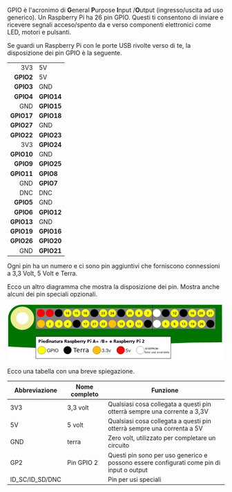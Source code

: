 GPIO è l'acronimo di **G**eneral **P**urpose **I**nput /**O**utput (ingresso/uscita ad uso generico). Un Raspberry Pi ha 26 pin GPIO. Questi ti consentono di inviare e ricevere segnali acceso/spento da e verso componenti elettronici come LED, motori e pulsanti.

Se guardi un Raspberry Pi con le porte USB rivolte verso di te, la disposizione dei pin GPIO è la seguente.

|            |            |
| ----------:|:---------- |
|        3V3 | 5V         |
|  **GPIO2** | 5V         |
|  **GPIO3** | GND        |
|  **GPIO4** | **GPIO14** |
|        GND | **GPIO15** |
| **GPIO17** | **GPIO18** |
| **GPIO27** | GND        |
| **GPIO22** | **GPIO23** |
|        3V3 | **GPIO24** |
| **GPIO10** | GND        |
|  **GPIO9** | **GPIO25** |
| **GPIO11** | **GPIO8**  |
|        GND | **GPIO7**  |
|        DNC | DNC        |
|  **GPIO5** | GND        |
|  **GPIO6** | **GPIO12** |
| **GPIO13** | GND        |
| **GPIO19** | **GPIO16** |
| **GPIO26** | **GPIO20** |
|        GND | **GPIO21** |

Ogni pin ha un numero e ci sono pin aggiuntivi che forniscono connessioni a 3,3 Volt, 5 Volt e Terra.

Ecco un altro diagramma che mostra la disposizione dei pin. Mostra anche alcuni dei pin speciali opzionali.

![piedinatura](images/pinout.png)

Ecco una tabella con una breve spiegazione.

| Abbreviazione     | Nome completo | Funzione                                                                                 |
| ----------------- | ------------- | ---------------------------------------------------------------------------------------- |
| 3V3               | 3,3 volt      | Qualsiasi cosa collegata a questi pin otterrà sempre una corrente a 3,3V                 |
| 5V                | 5 volt        | Qualsiasi cosa collegata a questi pin otterrà sempre una correnta a 5V                   |
| GND               | terra         | Zero volt, utilizzato per completare un circuito                                         |
| GP2               | Pin GPIO 2    | Questi pin sono per uso generico e possono essere configurati come pin di input o output |
| ID_SC/ID_SD/DNC |               | Pin per usi speciali                                                                     |
